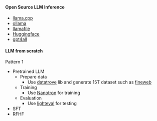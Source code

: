 #### Open Source LLM Inference
- [llama.cpp](https://github.com/ggerganov/llama.cpp)
- [ollama](https://github.com/ollama/ollama)
- [llamafile](https://github.com/Mozilla-Ocho/llamafile)
- [Huggingface]()
- [gpt4all](https://github.com/nomic-ai/gpt4all)

#### LLM from scratch 

Pattern 1
  - Pretrained LLM
    - Prepare data
      - Use [datatrove](https://github.com/huggingface/datatrove/) lib and generate 15T dataset such as [fineweb](https://huggingface.co/datasets/HuggingFaceFW/fineweb)
    - Training
      - Use [Nanotron](https://github.com/huggingface/nanotron) for training
    - Evaluation
      - Use [lighteval](https://github.com/huggingface/lighteval) for testing
  - SFT
  - RFHF


